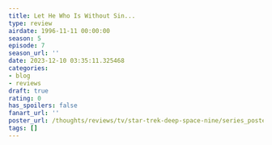 ```yaml
---
title: Let He Who Is Without Sin...
type: review
airdate: 1996-11-11 00:00:00
season: 5
episode: 7
season_url: ''
date: 2023-12-10 03:35:11.325468
categories:
- blog
- reviews
draft: true
rating: 0
has_spoilers: false
fanart_url: ''
poster_url: /thoughts/reviews/tv/star-trek-deep-space-nine/series_poster.jpg
tags: []
---
```


